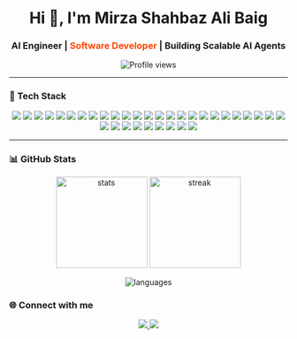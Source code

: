 <h1 align="center">Hi 👋, I'm Mirza Shahbaz Ali Baig</h1> 
<h3 align="center">AI Engineer | <span style="color: orangered;">Software Developer</span> | Building Scalable AI Agents</h3>
<p align="center">
  <img src="https://komarev.com/ghpvc/?username=shahbaz957&label=Profile%20views&color=0e75b6&style=flat" alt="Profile views"/> 
</p>

---

### 🧰 Tech Stack

<p align="center">
  <!-- Core Languages -->
  <img src="https://img.shields.io/badge/Python-3776AB?style=for-the-badge&logo=python&logoColor=white" />
  <img src="https://img.shields.io/badge/TypeScript-3178C6?style=for-the-badge&logo=typescript&logoColor=white" />
  <img src="https://img.shields.io/badge/C++-00599C?style=for-the-badge&logo=c%2B%2B&logoColor=white" />
  <img src="https://img.shields.io/badge/JavaScript-F7DF1E?style=for-the-badge&logo=javascript&logoColor=black" />

  <!-- Frameworks & Libraries -->
  <img src="https://img.shields.io/badge/LangGraph-000000?style=for-the-badge&logo=github&logoColor=white" />
  <img src="https://img.shields.io/badge/LangChain-121D33?style=for-the-badge&logo=chainlink&logoColor=white" />
  <img src="https://img.shields.io/badge/LangSmith-0057B8?style=for-the-badge&logo=langsmith&logoColor=white" />
  <img src="https://img.shields.io/badge/scikit--learn-F7931E?style=for-the-badge&logo=scikit-learn&logoColor=white" />
  <img src="https://img.shields.io/badge/TensorFlow-FF6F00?style=for-the-badge&logo=tensorflow&logoColor=white" />
  <img src="https://img.shields.io/badge/FastAPI-009688?style=for-the-badge&logo=fastapi&logoColor=white" />
  <img src="https://img.shields.io/badge/Flask-000000?style=for-the-badge&logo=flask&logoColor=white" />
  <img src="https://img.shields.io/badge/Pandas-150458?style=for-the-badge&logo=pandas&logoColor=white" />
  <img src="https://img.shields.io/badge/NumPy-013243?style=for-the-badge&logo=numpy&logoColor=white" />
  <img src="https://img.shields.io/badge/Pydantic-E92063?style=for-the-badge&logo=pydantic&logoColor=white" />
  <img src="https://img.shields.io/badge/Matplotlib-11557C?style=for-the-badge&logo=plotly&logoColor=white" />
  <img src="https://img.shields.io/badge/Seaborn-4C72B0?style=for-the-badge&logo=plotly&logoColor=white" />
  <img src="https://img.shields.io/badge/Node.js-339933?style=for-the-badge&logo=node.js&logoColor=white" />
  <img src="https://img.shields.io/badge/Express.js-000000?style=for-the-badge&logo=express&logoColor=white" />
  <img src="https://img.shields.io/badge/Postman-FF6C37?style=for-the-badge&logo=postman&logoColor=white" />
  <img src="https://img.shields.io/badge/React-20232A?style=for-the-badge&logo=react&logoColor=61DAFB" />
  <img src="https://img.shields.io/badge/Tailwind_CSS-38B2AC?style=for-the-badge&logo=tailwind-css&logoColor=white" />
  <img src="https://img.shields.io/badge/Bun-000000?style=for-the-badge&logo=bun&logoColor=white" />

  <!-- Databases & VectorDBs -->
  <img src="https://img.shields.io/badge/MySQL-4479A1?style=for-the-badge&logo=mysql&logoColor=white" />
  <img src="https://img.shields.io/badge/Mongoose-880000?style=for-the-badge&logo=mongoose&logoColor=white" />
  <img src="https://img.shields.io/badge/MongoDB-47A248?style=for-the-badge&logo=mongodb&logoColor=white" />
  <img src="https://img.shields.io/badge/FAISS-005571?style=for-the-badge&logo=databricks&logoColor=white" />
  <img src="https://img.shields.io/badge/Chroma-000000?style=for-the-badge&logo=protocols.io&logoColor=white" />

  <!-- LLMs -->
  <img src="https://img.shields.io/badge/OpenAI-412991?style=for-the-badge&logo=openai&logoColor=white" />
  <img src="https://img.shields.io/badge/LLaMA-7A1FA2?style=for-the-badge&logo=meta&logoColor=white" />
  <img src="https://img.shields.io/badge/Ollama-000000?style=for-the-badge&logo=ollama&logoColor=white" />

  <!-- Tools -->
  <img src="https://img.shields.io/badge/Git-F05032?style=for-the-badge&logo=git&logoColor=white" />
  <img src="https://img.shields.io/badge/Docker-2496ED?style=for-the-badge&logo=docker&logoColor=white" />
  <img src="https://img.shields.io/badge/Linux-FCC624?style=for-the-badge&logo=linux&logoColor=black" />
  <img src="https://img.shields.io/badge/Appwrite-F02E65?style=for-the-badge&logo=appwrite&logoColor=white" />
</p>

---

### 📊 GitHub Stats

<p align="center">
  <img src="https://github-readme-stats.vercel.app/api?username=shahbaz957&show_icons=true&theme=radical" alt="stats" height="165"/>
  <img src="https://github-readme-streak-stats.herokuapp.com/?user=shahbaz957&theme=radical" alt="streak" height="165"/>
</p>

<p align="center">
  <img src="https://github-readme-stats.vercel.app/api/top-langs/?username=shahbaz957&layout=compact&theme=radical" alt="languages"/>
</p>



### 🌐 Connect with me

<p align="center">
  <a href="https://www.linkedin.com/in/mirza-shahbaz-ali-baig-3391b3248" target="_blank">
    <img src="https://img.shields.io/badge/LinkedIn-0A66C2?style=for-the-badge&logo=linkedin&logoColor=white"/>
  </a>
  <a href="mailto:mirzashahbazbaig724@gmail.com">
    <img src="https://img.shields.io/badge/Email-D14836?style=for-the-badge&logo=gmail&logoColor=white"/>
  </a>
</p>
